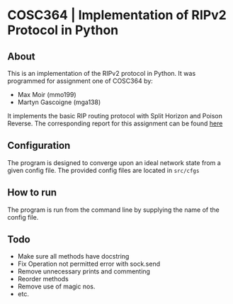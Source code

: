# COSC364 | Implementation of RIPv2 Protocol in Python

## About
This is an implementation of the RIPv2 protocol in Python. It was programmed for assignment one of COSC364 by:
- Max Moir (mmo199)
- Martyn Gascoigne (mga138)

It implements the basic RIP routing protocol with Split Horizon and Poison Reverse. The corresponding report for this assignment can be found [here](https://docs.google.com/document/d/10RFQYFbunvFVc-qG-XOu6w017vL2BolW4NwpVfRP8Wg/edit?tab=t.0#heading=h.8vi7o980eq7y)

## Configuration
The program is designed to converge upon an ideal network state from a given config file. The provided config files are located in `src/cfgs`

## How to run
The program is run from the command line by supplying the name of the config file.

## Todo
- Make sure all methods have docstring
- Fix Operation not permitted error with sock.send
- Remove unnecessary prints and commenting
- Reorder methods
- Remove use of magic nos.
- etc.
